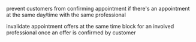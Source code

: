 prevent customers from confirming appointment if there's an appointment
at the same day/time with the same professional

invalidate appointment offers at the same time block for an involved professional
once an offer is confirmed by customer
